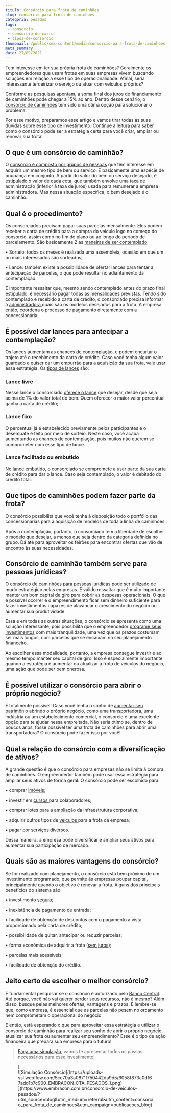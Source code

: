 ```yaml
---
titulo: Consórcio para frota de caminhões
slug: consorcio-para-frota-de-caminhoes
categoria: pesados
tags:
 - consorcio
 - consorcio-de-carro
 - tipos-de-consorcio
thumbnail: /public/cms-content/media/consorcio-para-frota-de-caminhoes.jpg
meta_summary: 
date: 27/09/2021
---
```

Tem interesse em ter sua própria frota de caminhões? Geralmente os empreendedores que usam frotas em suas empresas vivem buscando soluções em relação a esse tipo de operacionalidade. Afinal, seria interessante terceirizar o serviço ou atuar com veículos próprios?

Conforme as pesquisas apontam, a soma final dos juros de financiamento de caminhões pode chegar a 15% ao ano. Dentro desse cenário, o [consórcio de caminhões](https://www.embracon.com.br/blog/como-funciona-o-consorcio-de-maquinas-agricolas-e-caminhoes) tem sido uma ótima opção para solucionar o problema.

Por esse motivo, preparamos esse artigo e vamos tirar todas as suas dúvidas sobre esse tipo de investimento. Continue a leitura para saber como o consórcio pode ser a estratégia certa para você criar, ampliar ou renovar sua frota!

O que é um consórcio de caminhão?
---------------------------------

O [consórcio é composto por grupos de pessoas](https://www.embracon.com.br/blog/guia-definitivo-tudo-o-que-voce-precisa-saber-sobre-consorcio) que têm interesse em adquirir um mesmo tipo de bem ou serviço. É basicamente uma espécie de poupança em conjunto. A partir do valor do bem ou serviço desejado, é estipulado o valor de cada cota, que também envolve uma taxa de administração (inferior à taxa de juros) usada para remunerar a empresa administradora. Mas nessa situação específica, o bem desejado é o caminhão.

Qual é o procedimento?
----------------------

Os consorciados precisam pagar suas parcelas mensalmente. Eles podem receber a carta de crédito para a compra do veículo logo no começo do consórcio, assim como no fim do plano ou ao longo do período de parcelamento. São basicamente 2 as [maneiras de ser contemplado](https://www.embracon.com.br/blog/quais-sao-as-formas-de-contemplacao):

 • Sorteio: todos os meses é realizada uma assembleia, ocasião em que um ou mais interessados são sorteados;

 • Lance: também existe a possibilidade de ofertar lances para tentar a antecipação de parcelas, o que pode resultar no adiantamento da contemplação.

É importante ressaltar que, mesmo sendo contemplado antes do prazo final estipulado, é necessário pagar todas as mensalidades previstas. Tendo sido contemplado e recebido a carta de crédito, o consorciado precisa informar à [administradora ](https://www.embracon.com.br/blog/como-escolher-uma-administradora-de-consorcio)quais são os modelos desejados para a frota. A empresa então, coordena o processo de pagamento diretamente com a concessionária.

É possível dar lances para antecipar a contemplação?
----------------------------------------------------

Os lances aumentam as chances de contemplação, e podem encurtar o trajeto até o recebimento da carta de crédito. Caso você tenha algum valor guardado e quiser dar um empurrão para a aquisição da sua frota, vale usar essa estratégia. Os [tipos de lances](https://www.embracon.com.br/blog/como-funcionam-os-tipos-de-lances-no-consorcio) são:

### Lance livre

Nesse lance o consorciado [oferece o lance](https://www.embracon.com.br/conhecaoconsorcio/como-ofertar-um-lance) que desejar, desde que seja acima de 1% do valor total do bem. Quem oferecer o maior valor percentual ganha a carta de crédito;

### Lance fixo

O percentual já é estabelecido previamente pelos participantes e o desempate é feito por meio de sorteio. Neste caso, você acaba aumentando as chances de contemplação, pois muitos não querem se comprometer com esse tipo de lance.

### Lance facilitado ou embutido

No [lance embutido](https://www.embracon.com.br/blog/lance-embutido-entenda-o-que-e-como-funciona-e-como-fazer), o consorciado se compromete a usar parte da sua carta de crédito para dar o lance. Caso seja contemplado, o valor é debitado do crédito total.

Que tipos de caminhões podem fazer parte da frota?
--------------------------------------------------

O consórcio possibilita que você tenha à disposição todo o portfólio das concessionárias para a aquisição de modelos de toda a linha de caminhões.

Após a contemplação, portanto, o consorciado tem a liberdade de escolher o modelo que desejar, a menos que seja dentro da categoria definida no grupo. Dá até para aproveitar os feirões para encontrar ofertas que vão de encontro às suas necessidades.

Consórcio de caminhão também serve para pessoas jurídicas?
----------------------------------------------------------

O [consórcio de caminhões](https://www.embracon.com.br/blog/saiba-como-investir-em-veiculos-pesados-com-o-consorcio-embracon) para pessoas jurídicas pode ser utilizado de modo estratégico pelas empresas. É válido ressaltar que é muito importante manter um bom capital de giro para cobrir as despesas operacionais. O que é possível ocorrer é o empreendimento ficar sem dinheiro suficiente para fazer investimentos capazes de alavancar o crescimento do negócio ou aumentar sua produtividade.

Essa e em todas as outras situações, o consórcio se apresenta como uma solução interessante, pois possibilita que o empreendedor [programe seus investimentos](https://www.embracon.com.br/blog/diversificar-investimentos-financeiros-e-possivel) com mais tranquilidade, uma vez que os prazos costumam ser mais longos, com parcelas que se encaixam no seu planejamento financeiro.

Ao escolher essa modalidade, portanto, a empresa consegue investir e ao mesmo tempo manter seu capital de giro! Isso é especialmente importante quando a estratégia é aumentar ou atualizar a frota de veículos do negócio, uma ação que pode ser bem onerosa.

É possível utilizar o consórcio para abrir o próprio negócio?
-------------------------------------------------------------

É totalmente possível! Caso você tenha o sonho de [aumentar seu patrimônio](https://www.embracon.com.br/blog/e-possivel-aumentar-o-patrimonio-saiba-aqui) abrindo o próprio negócio, como uma transportadora, uma indústria ou um estabelecimento comercial, o consórcio é uma excelente opção para te ajudar nessa empreitada. Não seria ótimo se, dentro de poucos anos, fosse possível ter uma frota de caminhões para abrir uma transportadora? O consórcio pode fazer isso por você!

Qual a relação do consórcio com a diversificação de ativos?
-----------------------------------------------------------

A grande questão é que o consórcio para empresas não se limita à compra de caminhões. O empreendedor também pode usar essa estratégia para ampliar seus ativos de forma geral. O consórcio pode ser escolhido para:

 • comprar [imóveis](https://www.embracon.com.br/blog/como-funciona-um-consorcio-de-imoveis-no-brasil);

 • investir em [cursos ](https://www.embracon.com.br/blog/5-cursos-extracurriculares-para-valorizar-seu-curriculo)para colaboradores;

 • comprar lotes para a ampliação da infraestrutura corporativa;

 • adquirir outros tipos de [veículos ](https://www.embracon.com.br/blog/sobre-o-consorcio-de-veiculos-embracon)para a frota da empresa;

 • pagar por [serviços ](https://www.embracon.com.br/blog/conheca-os-principais-consorcios-de-servicos-embracon)diversos.

Dessa maneira, a empresa pode diversificar e ampliar seus ativos para aumentar sua participação de mercado.

Quais são as maiores vantagens do consórcio?
--------------------------------------------

Se for realizado com planejamento, o consórcio está bem próximo de um investimento programado, que permite às empresas poupar capital, principalmente quando o objetivo é renovar a frota. Alguns dos principais benefícios do sistema são:

 • investimento [seguro](https://www.embracon.com.br/blog/consorcio-e-seguro-saiba-mais);

 • inexistência de pagamento de entrada;

 • facilidade de obtenção de descontos com o pagamento à vista proporcionado pela carta de crédito;

 • possibilidade de quitar, antecipar ou reduzir parcelas;

 • forma econômica de adquirir a frota ([sem juros](https://www.embracon.com.br/blog/consorcio-nao-tem-juros-entenda));

 • parcelas mais acessíveis;

 • facilidade de obtenção do crédito.

Jeito certo de escolher o melhor consórcio?
-------------------------------------------

É fundamental pesquisar se o consórcio é autorizado pelo [Banco Central](https://www.bcb.gov.br/acessoinformacao/legado?url=https%3A%2F%2Fwww%2Ebcb%2Egov%2Ebr%2Franking%2Findexconsorcio%2Easp). Até porque, você não vai querer perder seus recursos, não é mesmo? Além disso, busque pelas melhores ofertas, vantagens e prazos. E lembre-se que, como empresa, é essencial que as parcelas não pesem no orçamento nem comprometam o operacional do negócio.

E então, está esperando o que para aproveitar essa estratégia e utilizar o consórcio de caminhão para realizar seu sonho de abrir o próprio negócio, atualizar sua frota ou aumentar seu empreendimento? Esse é o tipo de ação financeira que prepara sua empresa para o futuro!

> [Faça uma simulação](https://www.embracon.com.br/consorcio-de-veiculos-pesados/?utm_source=blog&utm_medium=referral&utm_content=consorcio_para_frota_de_caminhoes&utm_campaign=publicacoes_blog), vamos te apresentar todos os passos necessários para esse investimento!

<figure class="w-richtext-figure-type-image w-richtext-align-center">[<div>![Simulação Consórcio](https://uploads-ssl.webflow.com/5cc70a3a0871f750442da9d5/6058f873a0df67add1b7c900_EMBRACON_CTA_PESADOS_1.png)</div>](https://www.embracon.com.br/consorcio-de-veiculos-pesados/?utm_source=blog&utm_medium=referral&utm_content=consorcio_para_frota_de_caminhoes&utm_campaign=publicacoes_blog)</figure>
